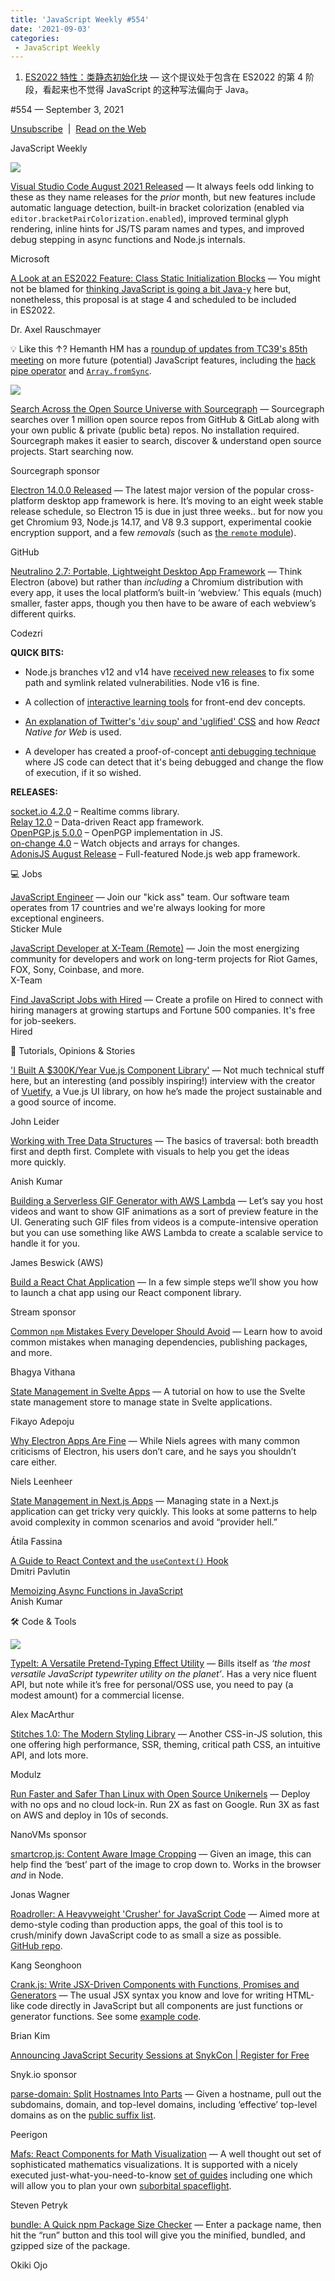 ```yaml
---
title: 'JavaScript Weekly #554'
date: '2021-09-03'
categories:
 - JavaScript Weekly
---
```

1. [ES2022 特性：类静态初始化块](./es2022_feature_class_static_initialization_blocks.md) — 这个提议处于包含在 ES2022 的第 4 阶段，看起来也不觉得 JavaScript 的这种写法偏向于 Java。

#​554 — September 3, 2021

[Unsubscribe](https://javascriptweekly.com/link/113284/web)  |  [Read on the Web](https://javascriptweekly.com/link/113285/web)

JavaScript Weekly

[![](https://res.cloudinary.com/cpress/image/upload/w_1280,e_sharpen:60/chakx4rmc7iv0d3wob8d.jpg)](https://javascriptweekly.com/link/113306/web)

[Visual Studio Code August 2021 Released](https://javascriptweekly.com/link/113306/web "code.visualstudio.com") — It always feels odd linking to these as they name releases for the _prior_ month, but new features include automatic language detection, built-in bracket colorization (enabled via `editor.bracketPairColorization.enabled`), improved terminal glyph rendering, inline hints for JS/TS param names and types, and improved debug stepping in async functions and Node.js internals.

Microsoft

[A Look at an ES2022 Feature: Class Static Initialization Blocks](https://javascriptweekly.com/link/113307/web "2ality.com") — You might not be blamed for [thinking JavaScript is going a bit Java-y](https://javascriptweekly.com/link/113308/web) here but, nonetheless, this proposal is at stage 4 and scheduled to be included in ES2022.

Dr. Axel Rauschmayer

💡 Like this ↑? Hemanth HM has a [roundup of updates from TC39's 85th meeting](https://javascriptweekly.com/link/113309/web) on more future (potential) JavaScript features, including the [hack pipe operator](https://javascriptweekly.com/link/113310/web) and [`Array.fromSync`](https://javascriptweekly.com/link/113311/web).

[![](https://copm.s3.amazonaws.com/d99a6231.png)](https://javascriptweekly.com/link/113286/web)

[Search Across the Open Source Universe with Sourcegraph](https://javascriptweekly.com/link/113286/web "sourcegraph.com") — Sourcegraph searches over 1 million open source repos from GitHub & GitLab along with your own public & private (public beta) repos. No installation required. Sourcegraph makes it easier to search, discover & understand open source projects. Start searching now.

Sourcegraph sponsor

[Electron 14.0.0 Released](https://javascriptweekly.com/link/113312/web "www.electronjs.org") — The latest major version of the popular cross-platform desktop app framework is here. It’s moving to an eight week stable release schedule, so Electron 15 is due in just three weeks.. but for now you get Chromium 93, Node.js 14.17, and V8 9.3 support, experimental cookie encryption support, and a few _removals_ (such as [the `remote` module](https://javascriptweekly.com/link/113313/web)).

GitHub

[Neutralino 2.7: Portable, Lightweight Desktop App Framework](https://javascriptweekly.com/link/113314/web "neutralino.js.org") — Think Electron (above) but rather than _including_ a Chromium distribution with every app, it uses the local platform’s built-in ‘webview.’ This equals (much) smaller, faster apps, though you then have to be aware of each webview’s different quirks.

Codezri

**QUICK BITS:**

*   Node.js branches v12 and v14 have [received new releases](https://javascriptweekly.com/link/113315/web) to fix some path and symlink related vulnerabilities. Node v16 is fine.
    
*   A collection of [interactive learning tools](https://javascriptweekly.com/link/113316/web) for front-end dev concepts.
    
*   [An explanation of Twitter's '`div` soup' and 'uglified' CSS](https://javascriptweekly.com/link/113317/web) and how _React Native for Web_ is used.
    
*   A developer has created a proof-of-concept [anti debugging technique](https://javascriptweekly.com/link/113318/web) where JS code can detect that it's being debugged and change the flow of execution, if it so wished.
    

**RELEASES:**

[socket.io 4.2.0](https://javascriptweekly.com/link/113287/web) – Realtime comms library.  
[Relay 12.0](https://javascriptweekly.com/link/113288/web) – Data-driven React app framework.  
[OpenPGP.js 5.0.0](https://javascriptweekly.com/link/113289/web) – OpenPGP implementation in JS.  
[on-change 4.0](https://javascriptweekly.com/link/113290/web) – Watch objects and arrays for changes.  
[AdonisJS August Release](https://javascriptweekly.com/link/113319/web) – Full-featured Node.js web app framework.

💻 Jobs

[JavaScript Engineer](https://javascriptweekly.com/link/113291/web) — Join our "kick ass" team. Our software team operates from 17 countries and we're always looking for more exceptional engineers.  
Sticker Mule

[JavaScript Developer at X-Team (Remote)](https://javascriptweekly.com/link/113292/web) — Join the most energizing community for developers and work on long-term projects for Riot Games, FOX, Sony, Coinbase, and more.  
X-Team

[Find JavaScript Jobs with Hired](https://javascriptweekly.com/link/113293/web) — Create a profile on Hired to connect with hiring managers at growing startups and Fortune 500 companies. It's free for job-seekers.  
Hired

📖 Tutorials, Opinions & Stories

['I Built A $300K/Year Vue.js Component Library'](https://javascriptweekly.com/link/113320/web "www.starterstory.com") — Not much technical stuff here, but an interesting (and possibly inspiring!) interview with the creator of [Vuetify](https://javascriptweekly.com/link/113321/web), a Vue.js UI library, on how he’s made the project sustainable and a good source of income.

John Leider

[Working with Tree Data Structures](https://javascriptweekly.com/link/113322/web "stackfull.dev") — The basics of traversal: both breadth first and depth first. Complete with visuals to help you get the ideas more quickly.

Anish Kumar

[Building a Serverless GIF Generator with AWS Lambda](https://javascriptweekly.com/link/113323/web "aws.amazon.com") — Let’s say you host videos and want to show GIF animations as a sort of preview feature in the UI. Generating such GIF files from videos is a compute-intensive operation but you can use something like AWS Lambda to create a scalable service to handle it for you.

James Beswick (AWS)

[Build a React Chat Application](https://javascriptweekly.com/link/113294/web "getstream.io") — In a few simple steps we’ll show you how to launch a chat app using our React component library.

Stream sponsor

[Common `npm` Mistakes Every Developer Should Avoid](https://javascriptweekly.com/link/113324/web "blog.bitsrc.io") — Learn how to avoid common mistakes when managing dependencies, publishing packages, and more.

Bhagya Vithana

[State Management in Svelte Apps](https://javascriptweekly.com/link/113325/web "auth0.com") — A tutorial on how to use the Svelte state management store to manage state in Svelte applications.

Fikayo Adepoju

[Why Electron Apps Are Fine](https://javascriptweekly.com/link/113326/web "nielsleenheer.com") — While Niels agrees with many common criticisms of Electron, his users don’t care, and he says you shouldn’t care either.

Niels Leenheer

[State Management in Next.js Apps](https://javascriptweekly.com/link/113327/web "www.smashingmagazine.com") — Managing state in a Next.js application can get tricky very quickly. This looks at some patterns to help avoid complexity in common scenarios and avoid “provider hell.”

Átila Fassina

[A Guide to React Context and the `useContext()` Hook](https://javascriptweekly.com/link/113328/web)  
Dmitri Pavlutin

[Memoizing Async Functions in JavaScript](https://javascriptweekly.com/link/113329/web)  
Anish Kumar

🛠 Code & Tools

[![](https://res.cloudinary.com/cpress/image/upload/w_1280,e_sharpen:60/eaddyuhb98c2dzo607ou.jpg)](https://javascriptweekly.com/link/113330/web)

[TypeIt: A Versatile Pretend-Typing Effect Utility](https://javascriptweekly.com/link/113330/web "typeitjs.com") — Bills itself as _‘the most versatile JavaScript typewriter utility on the planet’_. Has a very nice fluent API, but note while it’s free for personal/OSS use, you need to pay (a modest amount) for a commercial license.

Alex MacArthur

[Stitches 1.0: The Modern Styling Library](https://javascriptweekly.com/link/113331/web "stitches.dev") — Another CSS-in-JS solution, this one offering high performance, SSR, theming, critical path CSS, an intuitive API, and lots more.

Modulz

[Run Faster and Safer Than Linux with Open Source Unikernels](https://javascriptweekly.com/link/113296/web) — Deploy with no ops and no cloud lock-in. Run 2X as fast on Google. Run 3X as fast on AWS and deploy in 10s of seconds.

NanoVMs sponsor

[smartcrop.js: Content Aware Image Cropping](https://javascriptweekly.com/link/113332/web "github.com") — Given an image, this can help find the ‘best’ part of the image to crop down to. Works in the browser _and_ in Node.

Jonas Wagner

[Roadroller: A Heavyweight 'Crusher' for JavaScript Code](https://javascriptweekly.com/link/113333/web "lifthrasiir.github.io") — Aimed more at demo-style coding than production apps, the goal of this tool is to crush/minify down JavaScript code to as small a size as possible. [GitHub repo](https://javascriptweekly.com/link/113334/web).

Kang Seonghoon

[Crank.js: Write JSX-Driven Components with Functions, Promises and Generators](https://javascriptweekly.com/link/113335/web "crank.js.org") — The usual JSX syntax you know and love for writing HTML-like code directly in JavaScript but all components are just functions or generator functions. See some [example code](https://javascriptweekly.com/link/113336/web).

Brian Kim

[Announcing JavaScript Security Sessions at SnykCon | Register for Free](https://javascriptweekly.com/link/113295/web "snyk.io")

Snyk.io sponsor

[parse-domain: Split Hostnames Into Parts](https://javascriptweekly.com/link/113337/web "github.com") — Given a hostname, pull out the subdomains, domain, and top-level domains, including ‘effective’ top-level domains as on the [public suffix list](https://javascriptweekly.com/link/113338/web).

Peerigon

[Mafs: React Components for Math Visualization](https://javascriptweekly.com/link/113339/web "mafs.dev") — A well thought out set of sophisticated mathematics visualizations. It is supported with a nicely executed just-what-you-need-to-know [set of guides](https://javascriptweekly.com/link/113340/web) including one which will allow you to plan your own [suborbital spaceflight](https://javascriptweekly.com/link/113341/web).

Steven Petryk

[bundle: A Quick npm Package Size Checker](https://javascriptweekly.com/link/113342/web "bundle.js.org") — Enter a package name, then hit the “run” button and this tool will give you the minified, bundled, and gzipped size of the package.

Okiki Ojo